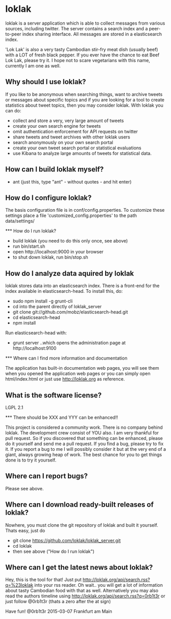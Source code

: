 # loklak

loklak is a server application which is able to collect messages from various sources, including twitter. The server contains a search index and a peer-to-peer index sharing interface. All messages are stored in a elasticsearch index.

'Lok Lak' is also a very tasty Cambodian stir-fry meat dish (usually beef) with a LOT of fresh black pepper. If you ever have the chance to eat Beef Lok Lak, please try it. I hope not to scare vegetarians with this name, currently I am one as well.


## Why should I use loklak?

If you like to be anonymous when searching things, want to archive tweets or messages about specific topics and if you are looking for a tool to create statistics about tweet topics, then you may consider loklak. With loklak you can do:

- collect and store a very, very large amount of tweets
- create your own search engine for tweets
- omit authentication enforcement for API requests on twitter
- share tweets and tweet archives with other loklak users
- search anonymously on your own search portal
- create your own tweet search portal or statistical evaluations
- use Kibana to analyze large amounts of tweets for statistical data.


## How can I build loklak myself?

- ant (just this, type "ant" - without quotes - and hit enter)

## How do I configure loklak?

The basis configuration file is in conf/config.properties. To customize these settings place a file 'customized_config.properties' to the path data/settings/

*** How do I run loklak?

- build loklak (you need to do this only once, see above)
- run bin/start.sh
- open http://localhost:9000 in your browser
- to shut down loklak, run bin/stop.sh

## How do I analyze data aquired by loklak

loklak stores data into an elasticsearch index. There is a front-end
for the index available in elasticsearch-head. To install this, do:
- sudo npm install -g grunt-cli
- cd into the parent directly of loklak_server
- git clone git://github.com/mobz/elasticsearch-head.git
- cd elasticsearch-head
- npm install

Run elasticsearch-head with:
- grunt server
..which opens the administration page at http://localhost:9100

*** Where can I find more information and documentation

The application has built-in documentation web pages, you will see them when you opened the application web pages or you can simply open html/index.html or just use http://loklak.org as reference.


## What is the software license?

LGPL 2.1


*** There should be XXX and YYY can be enhanced!!

This project is considered a community work. There is no company behind loklak. The development crew consist of YOU also. I am very thankful for pull request. So if you discovered that something can be enhanced, please do it yourself and send me a pull request. If you find a bug, please try to fix it. If you report a bug to me I will possibly consider it but at the very end of a giant, always growing heap of work. The best chance for you to get things done is to try it yourself.

## Where can I report bugs?

Please see above.


## Where can I download ready-built releases of loklak?

Nowhere, you must clone the git repository of loklak and built it yourself. Thats easy, just do
- git clone https://github.com/loklak/loklak_server.git
- cd loklak
- then see above ("How do I run loklak")


## Where can I get the latest news about loklak?

Hey, this is the tool for that! Just put http://loklak.org/api/search.rss?q=%23loklak into your rss reader. Oh wait.. you will get a lot of information about tasty Cambodian food with that as well. Alternatively you may also read the authors timeline using http://loklak.org/api/search.rss?q=0rb1t3r or just follow @0rb1t3r (thats a zero after the at sign)

Have fun!
@0rb1t3r
2015-03-07 Frankfurt am Main
